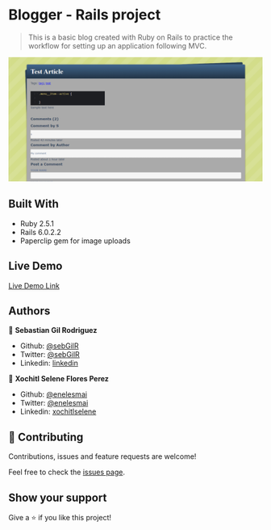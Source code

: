 # Blogger - Rails project

> This is a basic blog created with Ruby on Rails to practice the workflow for setting up an application following MVC.

![screenshot](public/screenshot.png)

## Built With

- Ruby 2.5.1
- Rails 6.0.2.2
- Paperclip gem for image uploads

## Live Demo

[Live Demo Link](https://afternoon-atoll-92628.herokuapp.com)

## Authors

👤 **Sebastian Gil Rodriguez**

- Github: [@sebGilR](https://github.com/sebGilR)
- Twitter: [@sebGilR](https://twitter.com/sebGilR)
- Linkedin: [linkedin](https://www.linkedin.com/in/sebastiangilrodriguez)

👤 **Xochitl Selene Flores Perez**

- Github: [@enelesmai](https://github.com/enelesmai)
- Twitter: [@enelesmai](https://twitter.com/enelesmai)
- Linkedin: [xochitlselene](https://www.linkedin.com/in/xochitlselene)

## 🤝 Contributing

Contributions, issues and feature requests are welcome!

Feel free to check the [issues page](issues/).

## Show your support

Give a ⭐️ if you like this project!
